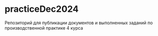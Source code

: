 # practiceDec2024
Репозиторий для публикации документов и выполненных заданий по производственной практике 4 курса
